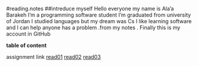 #reading.notes
##intreduce myself
Hello everyone my name is Ala’a Barakeh I’m a programming software student I’m graduated 
from university of Jordan I studied languages but my dream was Cs I like learning software
and I can help anyone has a problem .from my notes .
Finally this is my account in GitHub


**table of content**

assignment            link
[read01](https://github.com/alaabaraka/reading-note/blob/main/read01.md)
[read02]()
[read03]()
